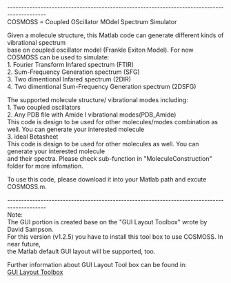 <html>
<head>
	<title>COSMOSS</title>
</head>
<body style="zoom: 1;">
<p>--------------------------------------------------------------------------------------------<br />
COSMOSS = Coupled OScillator MOdel Spectrum Simulator &nbsp;</p>

<p>Given a molecule structure, this Matlab code can generate different kinds of vibrational spectrum&nbsp;<br />
base on coupled oscillator model (Frankle Exiton Model). For now COSMOSS can be used to simulate:<br />
1. Fourier Transform Infared spectrum (FTIR) <br />
2. Sum-Frequency Generation spectrum (SFG) <br />
3. Two dimentional Infared spectrum (2DIR)<br />
4. Two dimentional Sum-Frequency Generation spectrum (2DSFG)</p>

<p>The supported molecule structure/ vibrational modes including:<br />
1. Two coupled oscillators<br />
2. Any PDB file with Amide I vibrational modes(PDB_Amide)<br />
This code is design to be used for other molecules/modes combination as well. You can generate your interested molecule<br />
3. ideal Betasheet<br />
This code is design to be used for other molecules as well. You can generate your interested molecule<br />
and their spectra. Please check sub-function in &quot;MoleculeConstruction&quot; folder for more infomation.</p>

<p>To use this code, please download it into your Matlab path and excute COSMOSS.m.<br />

--------------------------------------------------------------------------------------------<br />
Note:<br />
The GUI portion is created base on the &quot;GUI Layout Toolbox&quot; wrote by David Sampson.<br />
For this version (v1.2.5) you have to install this tool box to use COSMOSS. In near future,<br />
the Matlab default GUI layout will be supported, too.</p>

<p>Further information about GUI Layout Tool box can be found in: <br/>
<a href="http://www.mathworks.com/matlabcentral/fileexchange/47982-gui-layout-toolbox">GUI Layout Toolbox<br />

</body>
</html>
